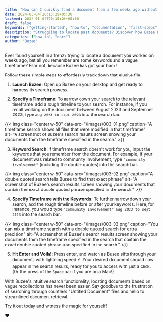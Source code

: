 ```yaml
---
title: "How can I quickly find a document from a few weeks ago without remembering its title?"
date: 2024-05-04T20:15:29+05:30
lastmod: 2024-05-04T20:15:29+05:30
draft: false
keywords: ["getting-started", "how-to", "documentation", "first-steps", "buzee", "search-engine", "mac-app", "desktop-app", "word", "microsoft office", "powepoint", "pdf", "pptx", "docx", "time search"]
description: "Struggling to locate past documents? Discover how Buzee makes finding files from weeks ago a breeze with simple keyword searches and timeframes!"
categories: ["how-to", "docs"]
author: "Buzee"
---
```


Ever found yourself in a frenzy trying to locate a document you worked on weeks ago, but all you remember are some keywords and a vague timeframe? Fear not, because Buzee has got your back! 

Follow these simple steps to effortlessly track down that elusive file.

1. **Launch Buzee**: Open up Buzee on your desktop and get ready to harness its search prowess.

2. **Specify a Timeframe**: To narrow down your search to the relevant timeframe, add a rough timeline to your search. For instance, if you recall working on the document between August 2023 and September 2023, type `aug 2023 to sept 2023` into the search bar.

{{< img class="center w-50" data-src="/images/003-01.png" caption="A timeframe search shows all files that were modified in that timeframe" alt="A screenshot of Buzee's search results screen showing your documents from the timeframe specified in the search." >}}

3. **Keyword Search**: If timeframe search doesn't work for you, input the keywords that you remember from the document. For example, if your document was related to community involvement, type `"community involvement"` (including the double quotes) into the search bar.

{{< img class="center w-50" data-src="/images/003-02.png" caption="A double quoted search tells Buzee to find that exact phrase" alt="A screenshot of Buzee's search results screen showing your documents that contain the exact double quoted phrase specified in the search." >}}

4. **Specify Timeframe with the Keywords**: To further narrow down your search, add the rough timeline before or after your keywords. Here, for instance, you would type `"community involvement" aug 2023 to sept 2023` into the search bar.

{{< img class="center w-50" data-src="/images/003-03.png" caption="You can mix a timeframe search with a double quoted search for extra precision" alt="A screenshot of Buzee's search results screen showing your documents from the timeframe specified in the search that contain the exact double quoted phrase also specified in the search." >}}

5. **Hit Enter and Voila!**: Press enter, and watch as Buzee sifts through your documents with lightning speed ⚡️. Your desired document should now appear in the search results, ready for you to access with just a click. (Or the press of the `Space` bar if you are on a Mac!)

With Buzee's intuitive search functionality, locating documents based on vague recollections has never been easier. Say goodbye to the frustration of searching through countless "Untitled Document" files and hello to streamlined document retrieval. 

Try it out today and witness the magic for yourself!

♥️